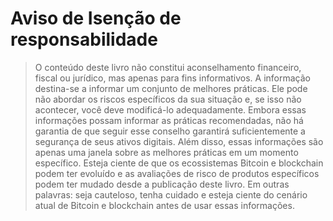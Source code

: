 # Aviso de Isenção de responsabilidade

> O conteúdo deste livro não constitui aconselhamento financeiro, fiscal ou jurídico, mas apenas para fins informativos. A informação destina-se a informar um conjunto de melhores práticas. Ele pode não abordar os riscos específicos da sua situação e, se isso não acontecer, você deve modificá-lo adequadamente. Embora essas informações possam informar as práticas recomendadas, não há garantia de que seguir esse conselho garantirá suficientemente a segurança de seus ativos digitais. Além disso, essas informações são apenas uma janela sobre as melhores práticas em um momento específico. Esteja ciente de que os ecossistemas Bitcoin e blockchain podem ter evoluído e as avaliações de risco de produtos específicos podem ter mudado desde a publicação deste livro. Em outras palavras: seja cauteloso, tenha cuidado e esteja ciente do cenário atual de Bitcoin e blockchain antes de usar essas informações.
